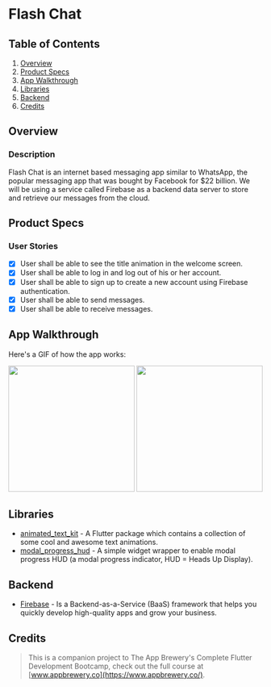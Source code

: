 # Flash Chat

## Table of Contents
1. [Overview](#Overview)
2. [Product Specs](#Product-Specs)
3. [App Walkthrough](#App-Walkthrough)
4. [Libraries](#Libraries)
5. [Backend](#Backend)
6. [Credits](#Credits)

## Overview
### Description

Flash Chat is an internet based messaging app similar to WhatsApp, the popular messaging app that was bought by Facebook for $22 billion. We will be using a service called Firebase as a backend data server to store and retrieve our messages from the cloud.

## Product Specs
### User Stories

- [x] User shall be able to see the title animation in the welcome screen.
- [x] User shall be able to log in and log out of his or her account.
- [x] User shall be able to sign up to create a new account using Firebase authentication.
- [x] User shall be able to send messages.
- [x] User shall be able to receive messages.

## App Walkthrough

Here's a GIF of how the app works:

<img src="https://user-images.githubusercontent.com/35745973/84841740-0c387c00-aff8-11ea-8302-de63a969bfea.gif" width=250>

<img src="https://user-images.githubusercontent.com/35745973/84841737-05aa0480-aff8-11ea-90e1-850388290dca.gif" width=250>

## Libraries

- [animated_text_kit](https://github.com/aagarwal1012/Animated-Text-Kit) - A Flutter package which contains a collection of some cool and awesome text animations.
- [modal_progress_hud](https://github.com/mmcc007/modal_progress_hud) - A simple widget wrapper to enable modal progress HUD (a modal progress indicator, HUD = Heads Up Display).

## Backend

- [Firebase](https://firebase.google.com/) - Is a Backend-as-a-Service (BaaS) framework that helps you quickly develop high-quality apps and grow your business.

## Credits

>This is a companion project to The App Brewery's Complete Flutter Development Bootcamp, check out the full course at [www.appbrewery.co](https://www.appbrewery.co/).
